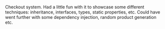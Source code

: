 ﻿Checkout system.  Had a little fun with it to showcase some different techniques: inheritance, interfaces, types, static properties, etc.  Could have went further with some dependency injection, random product generation etc.
